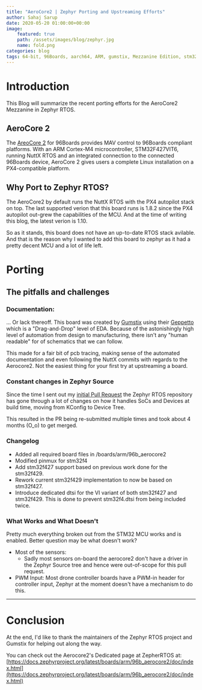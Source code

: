```yaml
---
title: "AeroCore2 | Zephyr Porting and Upstreaming Efforts"
author: Sahaj Sarup
date: 2020-05-20 01:00:00+00:00
image:
    featured: true
    path: /assets/images/blog/zephyr.jpg
    name: fold.png
categories: blog
tags: 64-bit, 96Boards, aarch64, ARM, gumstix, Mezzanine Edition, stm32, Linaro, zephyr, cortex-m, aerocore2
---
```


# Introduction

This Blog will summarize the recent porting efforts for the AeroCore2 Mezzanine in Zephyr RTOS.

## AeroCore 2

The [AreoCore 2](https://www.96boards.org/product/aerocore2/) for 96Boards provides MAV control to 96Boards compliant platforms. With an ARM Cortex-M4 microcontroller, STM32F427VIT6, running NuttX RTOS and an integrated connection to the connected 96Boards device, AeroCore 2 gives users a complete Linux installation on a PX4-compatible platform.

## Why Port to Zephyr RTOS?

The AeroCore2 by default runs the NuttX RTOS with the PX4 autopilot stack on top. The last supported verion that this board runs is 1.8.2 since the PX4 autopilot out-grew the capabilities of the MCU. And at the time of writing this blog, the latest verion is 1.10. 

So as it stands, this board does not have an up-to-date RTOS stack avilable. And that is the reason why I wanted to add this board to zephyr as it had a pretty decent MCU and a lot of life left.

# Porting

## The pitfalls and challenges

### Documentation:

... Or lack thereoff. This board was created by [Gumstix](https://www.gumstix.com/) using their [Geppetto](https://www.gumstix.com/geppetto/) which is a "Drag-and-Drop" level of EDA. Because of the astonishingly high level of automation from design to manufacturing, there isn't any "human readable" for of schematics that we can follow.

This made for a fair bit of pcb tracing, making sense of the automated documentation and even following the NuttX commits with regards to the Aerocore2. Not the easiest thing for your first try at upstreaming a board.

### Constant changes in Zephyr Source

Since the time I sent out my [initial Pull Request](https://github.com/zephyrproject-rtos/zephyr/pull/22095) the Zephyr RTOS repository has gone through a lot of changes on how it handles SoCs and Devices at build time, moving from KConfig to Device Tree.

This resulted in the PR being re-submitted multiple times and took about 4 months (O_o) to get merged.

### Changelog

- Added all required board files in /boards/arm/96b_aerocore2
- Modified pinmux for stm32f4
- Add stm32f427 support based on previous work done for the stm32f429.
- Rework current stm32f429 implementation to now be based on stm32f427.
- Introduce dedicated dtsi for the VI variant of both stm32f427 and stm32f429. This is done to prevent stm32f4.dtsi from being included twice.

### What Works and What Doesn't

Pretty much everything broken out from the STM32 MCU works and is enabled. Better question may be what doesn't work?
- Most of the sensors:
    - Sadly most sensors on-board the aerocore2 don't have a driver in the Zephyr Source tree and hence were out-of-scope for this pull request.
- PWM Input: Most drone controller boards have a PWM-in header for controller input, Zephyr at the moment doesn't have a mechanism to do this.

***

# Conclusion

At the end, I'd like to thank the maintainers of the Zephyr RTOS project and Gumstix for helping out along the way.

You can check out the Aerocore2's Dedicated page at ZepherRTOS at: [https://docs.zephyrproject.org/latest/boards/arm/96b_aerocore2/doc/index.html](https://docs.zephyrproject.org/latest/boards/arm/96b_aerocore2/doc/index.html)



